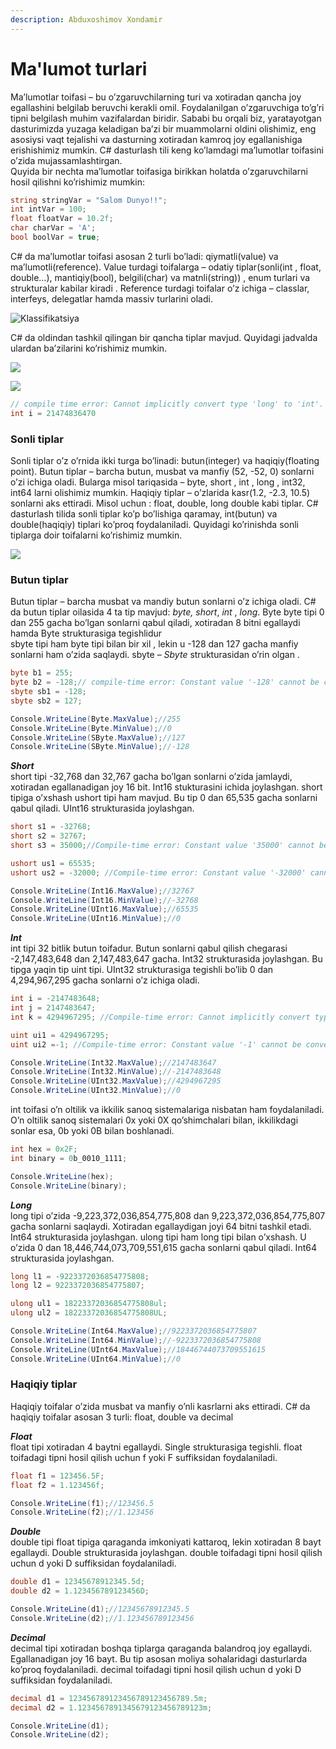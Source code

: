 ```yaml
---
description: Abduxoshimov Xondamir
---
```


# Ma'lumot turlari

Ma’lumotlar toifasi – bu o’zgaruvchilarning turi va xotiradan qancha joy egallashini belgilab beruvchi kerakli omil. Foydalanilgan o’zgaruvchiga to’g’ri tipni belgilash muhim vazifalardan biridir. Sababi bu orqali biz, yaratayotgan dasturimizda yuzaga keladigan ba’zi bir muammolarni oldini olishimiz, eng asosiysi vaqt tejalishi va dasturning xotiradan kamroq joy egallanishiga erishishimiz mumkin. C\# dasturlash tili keng ko’lamdagi ma’lumotlar toifasini o’zida mujassamlashtirgan.  
Quyida bir nechta ma’lumotlar toifasiga birikkan holatda o’zgaruvchilarni hosil qilishni ko’rishimiz mumkin:

```csharp
string stringVar = "Salom Dunyo!!";
int intVar = 100;
float floatVar = 10.2f;
char charVar = 'A';
bool boolVar = true;
```

C\# da ma’lumotlar toifasi asosan 2 turli bo’ladi: qiymatli\(value\) va ma’lumotli\(reference\). Value turdagi toifalarga – odatiy tiplar\(sonli\(int , float, double…\), mantiqiy\(bool\), belgili\(char\) va matnli\(string\)\) , enum turlari va strukturalar kabilar kiradi . Reference turdagi toifalar o’z ichiga – classlar, interfeys, delegatlar hamda massiv turlarini oladi.

![Klassifikatsiya](../../../.gitbook/assets/image%20%2893%29.png)

C\# da oldindan tashkil qilingan bir qancha tiplar mavjud. Quyidagi jadvalda ulardan ba’zilarini ko’rishimiz mumkin.

![](../../../.gitbook/assets/image%20%2834%29.png)

![](../../../.gitbook/assets/image%20%2833%29.png)

```csharp
// compile time error: Cannot implicitly convert type 'long' to 'int'.
int i = 21474836470
```

### Sonli tiplar

Sonli tiplar o’z o’rnida ikki turga bo’linadi: butun\(integer\) va haqiqiy\(floating point\). Butun tiplar – barcha butun, musbat va manfiy \(52, -52, 0\) sonlarni o’zi ichiga oladi. Bularga misol tariqasida – byte, short , int , long , int32, int64 larni olishimiz mumkin. Haqiqiy tiplar – o’zlarida kasr\(1.2, -2.3, 10.5\) sonlarni aks ettiradi. Misol uchun : float, double, long double kabi tiplar. C\# dasturlash tilida sonli tiplar ko’p bo’lishiga qaramay, int\(butun\) va double\(haqiqiy\) tiplari ko’proq foydalaniladi. Quyidagi ko’rinishda sonli tiplarga doir toifalarni ko’rishimiz mumkin.

![](../../../.gitbook/assets/image%20%2862%29.png)

### Butun tiplar

Butun tiplar – barcha musbat va mandiy butun sonlarni o’z ichiga oladi. C\# da butun tiplar oilasida 4 ta tip mavjud: _byte,_ _short_, _int_ , _long_. Byte byte tipi 0 dan 255 gacha bo’lgan sonlarni qabul qiladi, xotiradan 8 bitni egallaydi hamda Byte strukturasiga tegishlidur  
sbyte tipi ham byte tipi bilan bir xil , lekin u -128 dan 127 gacha manfiy sonlarni ham o’zida saqlaydi. sbyte – _Sbyte_ strukturasidan o’rin olgan .

```csharp
byte b1 = 255;
byte b2 = -128;// compile-time error: Constant value '-128' cannot be converted to a 'byte'
sbyte sb1 = -128; 
sbyte sb2 = 127; 

Console.WriteLine(Byte.MaxValue);//255
Console.WriteLine(Byte.MinValue);//0
Console.WriteLine(SByte.MaxValue);//127
Console.WriteLine(SByte.MinValue);//-128

```

_**Short**_   
short tipi -32,768 dan 32,767 gacha bo’lgan sonlarni o’zida jamlaydi, xotiradan egallanadigan joy 16 bit. Int16 stukturasini ichida joylashgan. short tipiga o’xshash ushort tipi ham mavjud. Bu tip 0 dan 65,535 gacha sonlarni qabul qiladi. UInt16 strukturasida joylashgan.

```csharp
short s1 = -32768;
short s2 = 32767;
short s3 = 35000;//Compile-time error: Constant value '35000' cannot be converted to a 'short'

ushort us1 = 65535;
ushort us2 = -32000; //Compile-time error: Constant value '-32000' cannot be converted to a 'ushort'

Console.WriteLine(Int16.MaxValue);//32767
Console.WriteLine(Int16.MinValue);//-32768
Console.WriteLine(UInt16.MaxValue);//65535
Console.WriteLine(UInt16.MinValue);//0
```

_**Int**_   
int tipi 32 bitlik butun toifadur. Butun sonlarni qabul qilish chegarasi -2,147,483,648 dan 2,147,483,647 gacha. Int32 strukturasida joylashgan. Bu tipga yaqin tip uint tipi. UInt32 strukturasiga tegishli bo’lib 0 dan 4,294,967,295 gacha sonlarni o’z ichiga oladi.

```csharp
int i = -2147483648;
int j = 2147483647;
int k = 4294967295; //Compile-time error: Cannot implicitly convert type 'uint' to 'int'.

uint ui1 = 4294967295;
uint ui2 =-1; //Compile-time error: Constant value '-1' cannot be converted to a 'uint'

Console.WriteLine(Int32.MaxValue);//2147483647
Console.WriteLine(Int32.MinValue);//-2147483648
Console.WriteLine(UInt32.MaxValue);//4294967295
Console.WriteLine(UInt32.MinValue);//0
```

int toifasi o’n oltilik va ikkilik sanoq sistemalariga nisbatan ham foydalaniladi. O’n oltilik sanoq sistemalari 0x yoki 0X qo’shimchalari bilan, ikkilikdagi sonlar esa, 0b yoki 0B bilan boshlanadi.

```csharp
int hex = 0x2F;
int binary = 0b_0010_1111;

Console.WriteLine(hex);
Console.WriteLine(binary);
```

_**Long**_  
long tipi o’zida -9,223,372,036,854,775,808 dan 9,223,372,036,854,775,807 gacha sonlarni saqlaydi. Xotiradan egallaydigan joyi 64 bitni tashkil etadi. Int64 strukturasida joylashgan. ulong tipi ham long tipi bilan o’xshash. U o’zida 0 dan 18,446,744,073,709,551,615 gacha sonlarni qabul qiladi. Int64 strukturasida joylashgan.

```csharp
long l1 = -9223372036854775808;
long l2 = 9223372036854775807;

ulong ul1 = 18223372036854775808ul;
ulong ul2 = 18223372036854775808UL;

Console.WriteLine(Int64.MaxValue);//9223372036854775807
Console.WriteLine(Int64.MinValue);//-9223372036854775808
Console.WriteLine(UInt64.MaxValue);//18446744073709551615
Console.WriteLine(UInt64.MinValue);//0
```

### Haqiqiy tiplar

Haqiqiy toifalar o’zida musbat va manfiy o’nli kasrlarni aks ettiradi. C\# da haqiqiy toifalar asosan 3 turli: float, double va decimal   
  
_**Float**_   
float tipi xotiradan 4 baytni egallaydi. Single strukturasiga tegishli. float toifadagi tipni hosil qilish uchun f yoki F suffiksidan foydalaniladi.

```csharp
float f1 = 123456.5F;
float f2 = 1.123456f;

Console.WriteLine(f1);//123456.5
Console.WriteLine(f2);//1.123456
```

_**Double**_   
double tipi float tipiga qaraganda imkoniyati kattaroq, lekin xotiradan 8 bayt egallaydi. Double strukturasida joylashgan. double toifadagi tipni hosil qilish uchun d yoki D suffiksidan foydalaniladi.

```csharp
double d1 = 12345678912345.5d;
double d2 = 1.123456789123456D;

Console.WriteLine(d1);//12345678912345.5
Console.WriteLine(d2);//1.123456789123456
```

_**Decimal**_   
decimal tipi xotiradan boshqa tiplarga qaraganda balandroq joy egallaydi. Egallanadigan joy 16 bayt. Bu tip asosan moliya sohalaridagi dasturlarda ko’proq foydalaniladi. decimal toifadagi tipni hosil qilish uchun d yoki D suffiksidan foydalaniladi.

```csharp
decimal d1 = 123456789123456789123456789.5m;
decimal d2 = 1.1234567891345679123456789123m;

Console.WriteLine(d1);
Console.WriteLine(d2);
```

